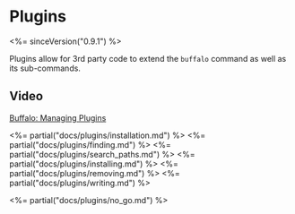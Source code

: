 # Plugins

<%= sinceVersion("0.9.1") %>

Plugins allow for 3rd party code to extend the `buffalo` command as well as its sub-commands.

## Video

[Buffalo: Managing Plugins](https://www.gopherguides.tv/buffalo-resources/videos/buffalo-managing-plugins)

<%= partial("docs/plugins/installation.md") %>
<%= partial("docs/plugins/finding.md") %>
<%= partial("docs/plugins/search_paths.md") %>
<%= partial("docs/plugins/installing.md") %>
<%= partial("docs/plugins/removing.md") %>
<%= partial("docs/plugins/writing.md") %>

<%= partial("docs/plugins/no_go.md") %>
